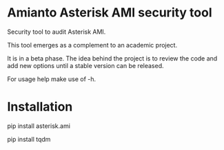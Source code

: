# Amianto Asterisk AMI security tool

Security tool to audit Asterisk AMI. 

This tool emerges as a complement to an academic project. 

It is in a beta phase. The idea behind the project is to review the code and add new options until a stable version can be released.

For usage help make use of -h.

# Installation

pip install asterisk.ami

pip install tqdm
